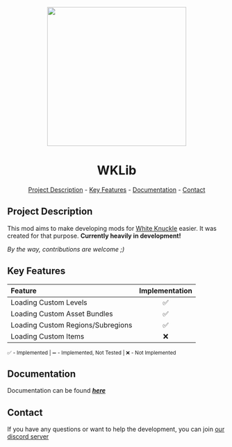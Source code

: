 <p align="center"><img src="https://i.postimg.cc/J09J1K7D/WKLib-Logo-Final.png" width="320"></p>
<h1 align="center">WKLib</h1>
<p align="center"><a href="#project-description">Project Description</a> - <a href="#key-features">Key Features</a> - <a href="#documentation">Documentation</a> - <a href="#contact">Contact</a></p>

## Project Description

This mod aims to make developing mods for [White Knuckle](https://store.steampowered.com/app/3195790/White_Knuckle/) easier. It was created for that purpose. **Currently heavily in development!**

_By the way, contributions are welcome ;)_

## Key Features

| Feature                           | Implementation |
|:----------------------------------|:--------------:|
| Loading Custom Levels             |       ✅        |
| Loading Custom Asset Bundles      |       ✅        |
| Loading Custom Regions/Subregions |       ✅        |
| Loading Custom Items              |       ❌        |

<sub>✅ - Implemented | ➖ - Implemented, Not Tested | ❌ - Not Implemented<sub/>


## Documentation
Documentation can be found [_**here**_](https://monksilly.galfar.net/wklib)

## Contact
If you have any questions or want to help the development, you can join [our discord server](https://discord.gg/EbHdwEhjgY)